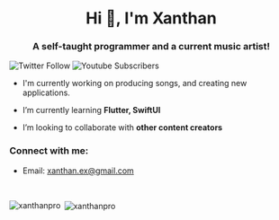 <h1 align="center">Hi 👋, I'm Xanthan</h1>
<h3 align="center">A self-taught programmer and a current music artist!</h3>

![Twitter Follow](https://img.shields.io/twitter/follow/abuanwar072?label=Abuanwar072&logo=twitter&style=for-the-badge)
![Youtube Subscribers](https://img.shields.io//youtube/channel/subscribers/:ViszyA)

- I'm currently working on producing songs, and creating new applications.

- I’m currently learning **Flutter, SwiftUI**

- I’m looking to collaborate with **other content creators**

### Connect with me:

 - Email: xanthan.ex@gmail.com


<br />


<p><img align="left" src="https://github-readme-stats.vercel.app/api/top-langs/?username=xanthanpro&layout=compact&hide=html" alt="xanthanpro" /></p>

<p>&nbsp;<img align="center" src="https://github-readme-stats.vercel.app/api?username=xanthanpro&show_icons=true" alt="xanthanpro" /></p>
